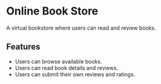 # Online Book Store

A virtual bookstore where users can read and review books.

## Features

- Users can browse available books.
- Users can read book details and reviews.
- Users can submit their own reviews and ratings.
